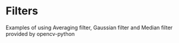 # Filters

Examples of using Averaging filter, Gaussian filter and Median filter provided by opencv-python
